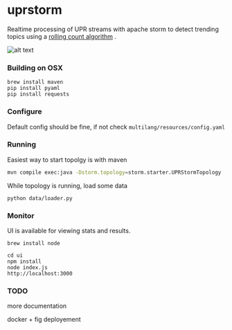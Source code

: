 uprstorm
========

Realtime processing of UPR streams with apache storm to detect trending topics using a [rolling count algorithm](http://www.michael-noll.com/blog/2013/01/18/implementing-real-time-trending-topics-in-storm/) .

![alt text](https://s3.amazonaws.com/tmcafeecouchbase/upr-storm+(1).jpg)


### Building on OSX
```
brew install maven
pip install pyaml
pip install requests
```

### Configure
Default config should be fine, if not check ``` multilang/resources/config.yaml ```

### Running
Easiest way to start topolgy is with maven
```bash
mvn compile exec:java -Dstorm.topology=storm.starter.UPRStormTopology
```

While topology is running, load some data
```
python data/loader.py 
```

### Monitor
UI is available for viewing stats and results. 

```
brew install node

cd ui
npm install
node index.js 
http://localhost:3000
```

### TODO
more documentation


docker + fig deployement





